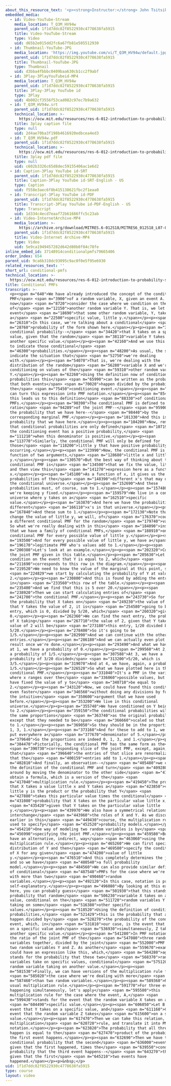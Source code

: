 ```yaml
---
about_this_resource_text: '<p><strong>Instructor:</strong> John Tsitsiklis</p>'
embedded_media:
  - id: Video-YouTube-Stream
    media_location: T_Q3M_HV94w
    parent_uid: 1f1d7ddc82f8522930c4778638fa5915
    title: Video-YouTube-Stream
    type: Video
    uid: d65b2e015dd2fc6a67fb81e505512930
  - id: Thumbnail-YouTube-JPG
    media_location: 'https://img.youtube.com/vi/T_Q3M_HV94w/default.jpg'
    parent_uid: 1f1d7ddc82f8522930c4778638fa5915
    title: Thumbnail-YouTube-JPG
    type: Thumbnail
    uid: d3bba4fbbbc0409baa630cb1cc2f9abf
  - id: 3Play-3PlayYouTubeid-MP4
    media_location: T_Q3M_HV94w
    parent_uid: 1f1d7ddc82f8522930c4778638fa5915
    title: 3Play-3Play YouTube id
    type: 3Play
    uid: 4b002cf3556f53cad082c97ec7b9a632
  - id: T_Q3M_HV94w.srt
    parent_uid: 1f1d7ddc82f8522930c4778638fa5915
    technical_location: >-
      https://ocw.mit.edu/resources/res-6-012-introduction-to-probability-spring-2018/part-i-the-fundamentals/conditional-pmfs/T_Q3M_HV94w.srt
    title: 3play caption file
    type: null
    uid: 2d4ae70ba3f198b4616920edbcea4ed3
  - id: T_Q3M_HV94w.pdf
    parent_uid: 1f1d7ddc82f8522930c4778638fa5915
    technical_location: >-
      https://ocw.mit.edu/resources/res-6-012-introduction-to-probability-spring-2018/part-i-the-fundamentals/conditional-pmfs/T_Q3M_HV94w.pdf
    title: 3play pdf file
    type: null
    uid: c602b3326c65d8dec59155406ac1e6d2
  - id: Caption-3Play YouTube id-SRT
    parent_uid: 1f1d7ddc82f8522930c4778638fa5915
    title: Caption-3Play YouTube id-SRT-English - US
    type: Caption
    uid: f558e3aec6f8b415138621fbc2f1eaa0
  - id: Transcript-3Play YouTube id-PDF
    parent_uid: 1f1d7ddc82f8522930c4778638fa5915
    title: Transcript-3Play YouTube id-PDF-English - US
    type: Transcript
    uid: 1d334c4ecd7eaaf72b61686ffc5c23ab
  - id: Video-InternetArchive-MP4
    media_location: >-
      https://archive.org/download/MITRES.6-012S18/MITRES6_012S18_L07-02_300k.mp4
    parent_uid: 1f1d7ddc82f8522930c4778638fa5915
    title: Video-Internet Archive-MP4
    type: Video
    uid: 5e9ca1949457282d642d80b8f84c78fe
inline_embed_id: 37148914conditionalpmfs79665406
order_index: 654
parent_uid: 9ca6b310dc93095c9ac0f0e5f95e6930
related_resources_text: ''
short_url: conditional-pmfs
technical_location: >-
  https://ocw.mit.edu/resources/res-6-012-introduction-to-probability-spring-2018/part-i-the-fundamentals/conditional-pmfs
title: Conditional PMFs
transcript: >-
  <p><span m="640">We have already introduced the concept of the conditional
  PMF</span> <span m="3900">of a random variable, X, given an event A. We will
  now</span> <span m="8720">consider the case where we condition on the value
  of</span> <span m="12150">another random variable Y. That is, we let A be the
  event</span> <span m="18690">that some other random variable, Y, takes on
  a</span> <span m="22500">specific value, little y.</span></p><p><span
  m="26310">In this case, we're talking about a conditional</span> <span
  m="28760">probability of the form shown here.</span></p><p><span m="33240">The
  conditional probability--</span> <span m="34420">that X takes on a specific
  value, given that the random</span> <span m="38110">variable Y takes on
  another specific value.</span></p><p><span m="42160">And we use this notation
  to indicate those conditional</span> <span
  m="46300">probabilities.</span></p><p><span m="48200">As usual, the subscripts
  indicate the situation that</span> <span m="52750">we're dealing
  with.</span></p><p><span m="54070">That is, we're dealing with the
  distribution of the random</span> <span m="56280">variable X and we're
  conditioning on values of the</span> <span m="59310">other random variable,
  Y.</span></p><p><span m="62260">Using the definition now of conditional
  probabilities this</span> <span m="65990">can be written as the probability
  that both events</span> <span m="70020">happen divided by the probability of
  the</span> <span m="75450">conditioning event.</span></p><p><span m="81840">We
  can turn this expression into PMF notation.</span></p><p><span m="85490">And
  this leads us to this definition</span> <span m="88330">of conditional
  PMFs.</span></p><p><span m="90390">The conditional PMF is defined to be the
  ratio</span> <span m="94289">of the joint PMF--</span> <span m="95900">this is
  the probability that we have here--</span> <span m="98440">by the
  corresponding marginal PMF.</span></p><p><span m="101330">And this is the
  probability that we have here.</span></p><p><span m="104200">Now, remember
  that conditional probabilities are only defined</span> <span m="107190">when
  the conditioning event has a positive probability,</span> <span
  m="111210">when this denominator is positive.</span></p><p><span
  m="113770">Similarly, the conditional PMF will only be defined for
  those</span> <span m="118200">little y that have positive probability of
  occurring.</span></p><p><span m="123990">Now, the conditional PMF is a
  function of two arguments,</span> <span m="128680">little x and little
  y.</span></p><p><span m="130570">But the best way of thinking about the
  conditional PMF is</span> <span m="134500">that we fix the value, little y,
  and then view this</span> <span m="141270">expression here as a function of
  x.</span></p><p><span m="145100">As a function of x, it gives us the
  probabilities of the</span> <span m="148390">different x's that may occur in
  the conditional universe.</span></p><p><span m="152690">And these
  probabilities must, of course, sum to 1.</span></p><p><span m="157480">Again,
  we're keeping y fixed.</span></p><p><span m="159579">We live in a conditional
  universe where y takes on a</span> <span m="162510">specific
  value.</span></p><p><span m="163870">And here we have the probabilities of the
  different</span> <span m="166110">x's in that universe.</span></p><p><span
  m="167840">And these sum to 1.</span></p><p><span m="172130">Note that if we
  change the value of little y, we will, of</span> <span m="176370">course, get
  a different conditional PMF for the random</span> <span m="179740">variable X.
  So what we're really dealing with in this</span> <span m="184090">instance is
  that we have a family of conditional PMFs,</span> <span m="188910">one
  conditional PMF for every possible value of little y.</span></p><p><span
  m="193500">And for every possible value of little y, we have a</span> <span
  m="196170">legitimate PMF who's values add to 1.</span></p><p><span
  m="200380">Let's look at an example.</span></p><p><span m="202320">Consider
  the joint PMF given in this table.</span></p><p><span m="205630">Let us
  condition on the event that Y is equal to 2, which</span> <span
  m="211690">corresponds to this row in the diagram.</span></p><p><span
  m="219520">We need to know the value of the marginal at this point, so</span>
  <span m="224829">we start by calculating the probability of Y at value
  2.</span></p><p><span m="230800">And this is found by adding the entries
  in</span> <span m="233560">this row of the table.</span></p><p><span
  m="235400">And we find that this is 5 over 20.</span></p><p><span
  m="238920">Then we can start calculating entries of</span> <span
  m="241700">the conditional PMF.</span></p><p><span m="243730">So for example,
  the probability that X takes on</span> <span m="249230">the value of 1 given
  that Y takes the value of 2, it is</span> <span m="254580">going to be this
  entry, which is 0, divided by 5/20, which</span> <span m="260320">gives us
  0.</span></p><p><span m="262360">We can find the next entry, the probability
  of X taking</span> <span m="267710">the value of 2, given that Y takes the
  value of 2 will be</span> <span m="273180">this entry, 1/20 divided by
  5/20.</span></p><p><span m="278400">So it's going to be
  1/5.</span></p><p><span m="282990">And we can continue with the other two
  entries.</span></p><p><span m="286180">And we can actually even plot the
  result once we're done.</span></p><p><span m="293490">And what we have is that
  at 1, we have a probability of 0.</span></p><p><span m="299560">At 2, we have
  a probability of 1/5.</span></p><p><span m="307588">At 3, we have a
  probability of 3/20 divided</span> <span m="313200">5/20, which is
  3/5.</span></p><p><span m="319070">And at 4, we have, again, a probability of
  1/5.</span></p><p><span m="326520">So what we have plotted here is the
  conditional PMF.</span></p><p><span m="331040">It's a PMF in the variable x,
  where x ranges over the</span> <span m="336060">possible values, but where we
  have fixed the value of y to</span> <span m="340710">be equal to
  2.</span></p><p><span m="343120">Now, we could have found this conditional PMF
  even faster</span> <span m="346560">without doing any divisions by following
  the intuitive</span> <span m="350600">argument that we have used
  before.</span></p><p><span m="353200">We live in this conditional
  universe.</span></p><p><span m="355740">We have conditioned on Y being equal
  to 2.</span></p><p><span m="359150">The conditional probabilities will have
  the same proportions</span> <span m="363740">as the original probabilities,
  except that they needed to be</span> <span m="366660">scaled so that they add
  to 1.</span></p><p><span m="369050">So they should be in the proportions of 0,
  1, 3, 1.</span></p><p><span m="373160">And for these to add to 1, we need to
  put everywhere a</span> <span m="377670">denominator of 5.</span></p><p><span
  m="379640">So the proportions are indeed 0, 1, 3, and 1.</span></p><p><span
  m="384470">Pictorially, the conditional PMF has the same form as the</span>
  <span m="390730">corresponding slice of the joint PMF, except, again,
  that</span> <span m="396640">the entries of that slice are renormalized so
  that the</span> <span m="400159">entries add to 1.</span></p><p><span
  m="402810">And finally, an observation--</span> <span m="405480">we can take
  the definition of the conditional PMF and turn</span> <span m="409280">it
  around by moving the denominator to the other side</span> <span m="413300">and
  obtain a formula, which is a version of the</span> <span
  m="417040">multiplication rule.</span></p><p><span m="419450">The probability
  that X takes a value little x and Y takes a</span> <span m="423850">value
  little y is the product or the probability that Y</span> <span
  m="427880">takes this particular value times the conditional</span> <span
  m="431080">probability that X takes on the particular value little x,</span>
  <span m="435420">given that Y takes on the particular value little
  y.</span></p><p><span m="439970">We also have a symmetrical relationship if we
  interchange</span> <span m="443960">the roles of X and Y. As we discussed
  earlier in this</span> <span m="449430">course, the multiplication rule can be
  used to specify</span> <span m="452520">probability models.</span></p><p><span
  m="454210">One way of modeling two random variables is by</span> <span
  m="456990">specifying the joint PMF.</span></p><p><span m="459580">But we now
  have an alternative, indirect, way</span> <span m="463060">using the
  multiplication rule.</span></p><p><span m="465260">We can first specify the
  distribution of Y and then</span> <span m="469580">specify the conditional PMF
  of X for any given</span> <span m="474200">value of little
  y.</span></p><p><span m="476510">And this completely determines the joint PMF,
  and so we have</span> <span m="480540">a full probability
  model.</span></p><p><span m="484560">We can also provide similar definitions
  of conditional</span> <span m="487540">PMFs for the case where we're dealing
  with more than two</span> <span m="490460">random
  variables.</span></p><p><span m="492120">In this case, notation is pretty
  self-explanatory.</span></p><p><span m="496080">By looking at this expression
  here, you can probably guess</span> <span m="501930">that this stands for the
  probability that random</span> <span m="506230">variable X takes on a specific
  value, conditional on the</span> <span m="511720">random variables Y and Z
  taking on some</span> <span m="516380">other specific
  values.</span></p><p><span m="518520">Using the definition of conditional
  probabilities,</span> <span m="521429">this is the probability that all events
  happen divided by</span> <span m="528270">the probability of the conditioning
  event, which, in</span> <span m="531810">our case, is the event that Y takes
  on a specific value and</span> <span m="536930">simultaneously, Z takes
  another specific value.</span></p><p><span m="541280">In PMF notation, this is
  the ratio of the joint PMF of the</span> <span m="547080">three random
  variables together, divided by the joint</span> <span m="552000">PMF of the
  two random variables Y and Z. As another</span> <span m="559670">example, we
  could have an expression like this, which,</span> <span m="564280">again,
  stands for the probability that these two</span> <span m="568370">random
  variables take on specific values, conditional</span> <span m="575120">on this
  random variable taking on another value.</span></p><p><span
  m="581530">Finally, we can have versions of the multiplication rule for</span>
  <span m="585020">the case where we're dealing with more</span> <span
  m="587460">than two random variables.</span></p><p><span m="589360">Recall the
  usual multiplication rule.</span></p><p><span m="591770">For three events
  happening simultaneously, let's apply</span> <span m="595580">this
  multiplication rule for the case where the event, A,</span> <span
  m="599430">stands for the event that the random variable X takes on a</span>
  <span m="604490">specific value.</span></p><p><span m="606050">Let B be the
  event that Y takes on a specific value, and</span> <span m="611160">C be the
  event that the random variable Z takes</span> <span m="615600">on a specific
  value.</span></p><p><span m="617470">Then we can take this relation, the
  multiplication</span> <span m="620720">rule, and translate it into PMF
  notation.</span></p><p><span m="623820">The probability that all three events
  happen is equal to the</span> <span m="627470">product of the probability that
  the first event happens.</span></p><p><span m="632690">Then we have the
  conditional probability that the second</span> <span m="636000">event happens
  given that the first happened, times the</span> <span m="639550">conditional
  probability that the third event happens--</span> <span m="643270">this one--
  given that the first</span> <span m="645210">two events have
  happened.</span></p><p>&nbsp;</p>
uid: 1f1d7ddc82f8522930c4778638fa5915
type: course
layout: video
---
```

